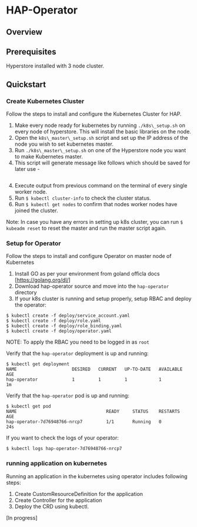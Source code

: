 # HAP-Operator

## Overview

## Prerequisites

Hyperstore installed with 3 node cluster.

## Quickstart

### Create Kubernetes Cluster

Follow the steps to install and configure the Kubernetes Cluster for HAP.

1. Make every node ready for kubernetes by running ```./k8s\_setup.sh``` on every node of hyperstore. This will install the basic libraries on the node.
2. Open the ```k8s\_master\_setup.sh``` script and set up the IP address of the node you wish to set kubernetes master.
2. Run ```./k8s\_master\_setup.sh``` on one of the Hyperstore node you want to make Kubernetes master.
3. This script will generate message like follows which should be saved for later use -
```kubeadm join 10.10.3.70:6443 --token kr0ke4.r05jox8m57wxi9vm --discovery-token-ca-cert-hash sha256:fc24e04ad8f0754cdc73ae905506c5e1b4a5e4482938d73d667664be9af9ff6a
```
4. Execute output from previous command on the terminal of every single worker node.
4. Run ```$ kubectl cluster-info``` to check the cluster status.
5. Run ```$ kubectl get nodes``` to confirm that nodes worker nodes have joined the cluster.

Note: In case you have any errors in setting up k8s cluster, you can run ```$ kubeadm reset``` to reset the master and run the master script again.  

### Setup for Operator

Follow the steps to install and configure Operator on master node of Kubernetes

1. Install GO as per your environment from goland officla docs [https://golang.org/dl/]
2. Download hap-operator source and move into the `hap-operator` directory
3. If your k8s cluster is running and setup properly, setup RBAC and deploy the operator:
```
$ kubectl create -f deploy/service_account.yaml
$ kubectl create -f deploy/role.yaml
$ kubectl create -f deploy/role_binding.yaml
$ kubectl create -f deploy/operator.yaml
```
NOTE: To apply the RBAC you need to be logged in as `root`

Verify that the `hap-operator` deployment is up and running:
```
$ kubectl get deployment
NAME                     DESIRED   CURRENT   UP-TO-DATE   AVAILABLE   AGE
hap-operator             1         1         1            1           1m
```

Verify that the `hap-operator` pod is up and running:
```
$ kubectl get pod
NAME                                  READY     STATUS    RESTARTS   AGE
hap-operator-7d76948766-nrcp7         1/1       Running   0          24s
```
If you want to check the logs of your operator:
```
$ kubectl logs hap-operator-7d76948766-nrcp7
```

### running application on kubernetes

Running an application in the kubernetes using operator includes following steps:
1. Create CustomResourceDefinition for the application
2. Create Controller for the application
3. Deploy the CRD using kubectl.

[In progress]
